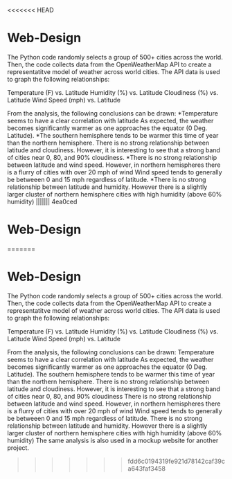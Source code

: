 <<<<<<< HEAD
# Web-Design
The Python code randomly selects a group of 500+ cities across the world. Then, the code collects data from the OpenWeatherMap API to create a representatitve model of weather across world cities. The API data is used to graph the following relationships:

Temperature (F) vs. Latitude 
Humidity (%) vs. Latitude 
Cloudiness (%) vs. Latitude 
Wind Speed (mph) vs. Latitude

From the analysis, the following conclusions can be drawn: 
*Temperature seems to have a clear correlation with latitude As expected, the weather becomes significantly warmer as one approaches the equator (0 Deg. Latitude). 
*The southern hemisphere tends to be warmer this time of year than the northern hemisphere. There is no strong relationship between latitude and cloudiness. However, it is interesting to see that a strong band of cities near 0, 80, and 90% cloudiness.
*There is no strong relationship between latitude and wind speed. However, in northern hemispheres there is a flurry of cities with over 20 mph of wind Wind speed tends to generally be betweeen 0 and 15 mph regardless of latitude. 
*There is no strong relationship between latitude and humidity. However there is a slightly larger cluster of northern hemisphere cities with high humidity (above 60% humidity) 
||||||| 4ea0ced
# Web-Design
=======
# Web-Design
The Python code randomly selects a group of 500+ cities across the world. Then, the code collects data from the OpenWeatherMap API to create a representatitve model of weather across world cities. The API data is used to graph the following relationships:

Temperature (F) vs. Latitude
Humidity (%) vs. Latitude
Cloudiness (%) vs. Latitude
Wind Speed (mph) vs. Latitude

From the analysis, the following conclusions can be drawn:
Temperature seems to have a clear correlation with latitude
As expected, the weather becomes significantly warmer as one approaches the equator (0 Deg. Latitude). 
The southern hemisphere tends to be warmer this time of year than the northern hemisphere.
There is no strong relationship between latitude and cloudiness. 
However, it is interesting to see that a strong band of cities near 0, 80, and 90% cloudiness
There is no strong relationship between latitude and wind speed. 
However, in northern hemispheres there is a flurry of cities with over 20 mph of wind
Wind speed tends to generally be betweeen 0 and 15 mph regardless of latitude.
There is no strong relationship between latitude and humidity. However there is a slightly larger cluster of northern hemisphere cities with high humidity (above 60% humidity)
The same analysis is also used in a mockup website for another project. 


>>>>>>> fdd6c0194319fe921d78142caf39ca643faf3458
